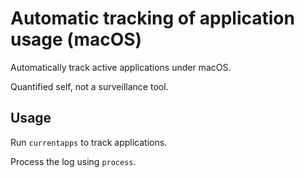 # Automatic tracking of application usage (macOS)

Automatically track active applications under macOS.

Quantified self, not a surveillance tool.

## Usage

Run `currentapps` to track applications.

Process the log using `process`.
